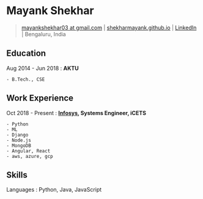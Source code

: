 Mayank Shekhar
===========

> [mayankshekhar03 at gmail.com](mailto:mayankshekhar03@gmail.com) |
> [shekharmayank.github.io](https://shekharmayank.github.io) |
> [LinkedIn](https://linkedin.com/in/may03) |
> Bengaluru, India

Education
---------

Aug 2014 - Jun 2018
:   **AKTU**

    - B.Tech., CSE

Work Experience
---------------

Oct 2018 - Present
:   **[Infosys](https://infosys.com), Systems Engineer, iCETS**

    - Python
    - ML
    - Django
    - Node.js
    - MongoDB
    - Angular, React
    - aws, azure, gcp

<!-- Projects
-----------------

[Project 1](https://github.com/username/project1)
:   Project 1 description

[Project 2](https://github.com/username/project2)
:   Project 2 description

[Project 3](https://github.com/username/project3)
:   Project 3 description -->

Skills
------

Languages
:   Python, Java, JavaScript
